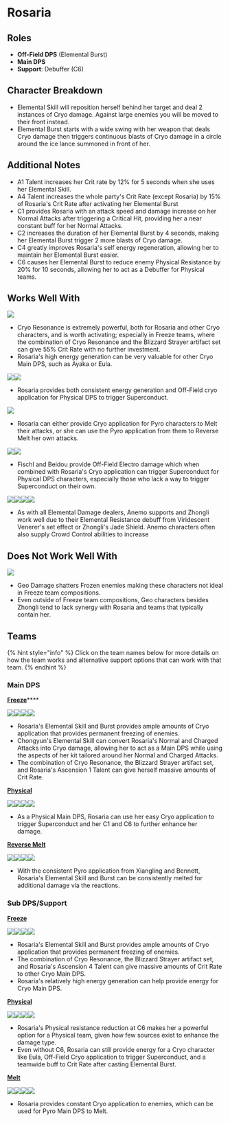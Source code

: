 # Rosaria

## Roles

* **Off-Field DPS** (Elemental Burst)
* **Main DPS**
* **Support**: Debuffer (C6)

## Character Breakdown

* Elemental Skill will reposition herself behind her target and deal 2 instances of Cryo damage. Against large enemies you will be moved to their front instead.
* Elemental Burst starts with a wide swing with her weapon that deals Cryo damage then triggers continuous blasts of Cryo damage in a circle around the ice lance summoned in front of her.

## Additional Notes

* A1 Talent increases her Crit rate by 12% for 5 seconds when she uses her Elemental Skill.
* A4 Talent increases the whole party's Crit Rate (except Rosaria) by 15% of Rosaria's Crit Rate after activating her Elemental Burst
* C1 provides Rosaria with an attack speed and damage increase on her Normal Attacks after triggering a Critical Hit, providing her a near constant buff for her Normal Attacks.
* C2 increases the duration of her Elemental Burst by 4 seconds, making her Elemental Burst trigger 2 more blasts of Cryo damage.
* C4 greatly improves Rosaria's self energy regeneration, allowing her to maintain her Elemental Burst easier.
* C6 causes her Elemental Burst to reduce enemy Physical Resistance by 20% for 10 seconds, allowing her to act as a Debuffer for Physical teams.

## Works Well With

![](../../.gitbook/assets/Element\_Cryo.webp)

* Cryo Resonance is extremely powerful, both for Rosaria and other Cryo characters, and is worth activating; especially in Freeze teams, where the combination of Cryo Resonance and the Blizzard Strayer artifact set can give 55% Crit Rate with no further investment.
* Rosaria's high energy generation can be very valuable for other Cryo Main DPS, such as Ayaka or Eula.

![](../../.gitbook/assets/UI\_AvatarIcon\_Keqing.png)![](../../.gitbook/assets/UI\_AvatarIcon\_Razor.png)

* Rosaria provides both consistent energy generation and Off-Field cryo application for Physical DPS to trigger Superconduct.

![](../../.gitbook/assets/Element\_Pyro.webp)

* Rosaria can either provide Cryo application for Pyro characters to Melt their attacks, or she can use the Pyro application from them to Reverse Melt her own attacks.

![](../../.gitbook/assets/UI\_AvatarIcon\_Fischl.png)![](../../.gitbook/assets/UI\_AvatarIcon\_Beidou.png)

* Fischl and Beidou provide Off-Field Electro damage which when combined with Rosaria's Cryo application can trigger Superconduct for Physical DPS characters, especially those who lack a way to trigger Superconduct on their own.

![](../../.gitbook/assets/UI\_AvatarIcon\_Sucrose.png)![](../../.gitbook/assets/UI\_AvatarIcon\_Kazuha.png)![](../../.gitbook/assets/UI\_AvatarIcon\_Venti.png)![](../../.gitbook/assets/UI\_AvatarIcon\_Zhongli.png)

* As with all Elemental Damage dealers, Anemo supports and Zhongli work well due to their Elemental Resistance debuff from Viridescent Venerer's set effect or Zhongli's Jade Shield. Anemo characters often also supply Crowd Control abilities to increase

## Does Not Work Well With

![](../../.gitbook/assets/Element\_Geo.webp)

* Geo Damage shatters Frozen enemies making these characters not ideal in Freeze team compositions.
* Even outside of Freeze team compositions, Geo characters besides Zhongli tend to lack synergy with Rosaria and teams that typically contain her.

## Teams

{% hint style="info" %}
Click on the team names below for more details on how the team works and alternative support options that can work with that team.
{% endhint %}

### Main DPS

[**Freeze**](../../teams/freeze.md)****

![](../../.gitbook/assets/UI\_AvatarIcon\_Rosaria.png)![](../../.gitbook/assets/UI\_AvatarIcon\_Xingqiu.png)![](../../.gitbook/assets/UI\_AvatarIcon\_Chongyun.png)![](../../.gitbook/assets/UI\_AvatarIcon\_Kazuha.png)

* Rosaria's Elemental Skill and Burst provides ample amounts of Cryo application that provides permanent freezing of enemies.
* Chongyun's Elemental Skill can convert Rosaria's Normal and Charged Attacks into Cryo damage, allowing her to act as a Main DPS while using the aspects of her kit tailored around her Normal and Charged Attacks.
* The combination of Cryo Resonance, the Blizzard Strayer artifact set, and Rosaria's Ascension 1 Talent can give herself massive amounts of Crit Rate.

[**Physical**](../../teams/physical.md)

![](../../.gitbook/assets/UI\_AvatarIcon\_Rosaria.png)![](../../.gitbook/assets/UI\_AvatarIcon\_Fischl.png)![](../../.gitbook/assets/UI\_AvatarIcon\_Beidou.png)![](../../.gitbook/assets/UI\_AvatarIcon\_Diona.png)

* As a Physical Main DPS, Rosaria can use her easy Cryo application to trigger Superconduct and her C1 and C6 to further enhance her damage.

[**Reverse Melt**](../../teams/reverse-melt.md)

![](../../.gitbook/assets/UI\_AvatarIcon\_Rosaria.png)![](../../.gitbook/assets/UI\_AvatarIcon\_Xiangling.png)![](../../.gitbook/assets/UI\_AvatarIcon\_Sucrose.png)![](../../.gitbook/assets/UI\_AvatarIcon\_Bennett.png)

* With the consistent Pyro application from Xiangling and Bennett, Rosaria's Elemental Skill and Burst can be consistently melted for additional damage via the reactions.

### Sub DPS/Support

****[**Freeze**](../../teams/freeze.md)****

![](../../.gitbook/assets/UI\_AvatarIcon\_Ayaka.png)![](../../.gitbook/assets/UI\_AvatarIcon\_Mona.png)![](../../.gitbook/assets/UI\_AvatarIcon\_Rosaria.png)![](../../.gitbook/assets/UI\_AvatarIcon\_Venti.png)

* Rosaria's Elemental Skill and Burst provides ample amounts of Cryo application that provides permanent freezing of enemies.
* The combination of Cryo Resonance, the Blizzard Strayer artifact set, and Rosaria's Ascension 4 Talent can give massive amounts of Crit Rate to other Cryo Main DPS.
* Rosaria's relatively high energy generation can help provide energy for Cryo Main DPS.

[**Physical**](../../teams/physical.md)

![](../../.gitbook/assets/UI\_AvatarIcon\_Eula.png)![](../../.gitbook/assets/UI\_AvatarIcon\_Fischl.png)![](../../.gitbook/assets/UI\_AvatarIcon\_Rosaria.png)![](../../.gitbook/assets/UI\_AvatarIcon\_Zhongli.png)

* Rosaria's Physical resistance reduction at C6 makes her a powerful option for a Physical team, given how few sources exist to enhance the damage type.
* Even without C6, Rosaria can still provide energy for a Cryo character like Eula, Off-Field Cryo application to trigger Superconduct, and a teamwide buff to Crit Rate after casting Elemental Burst.

[**Melt**](../../teams/melt.md)

![](../../.gitbook/assets/UI\_AvatarIcon\_Klee.png)![](../../.gitbook/assets/UI\_AvatarIcon\_Rosaria.png)![](../../.gitbook/assets/UI\_AvatarIcon\_Sucrose.png)![](../../.gitbook/assets/UI\_AvatarIcon\_Bennett.png)

* Rosaria provides constant Cryo application to enemies, which can be used for Pyro Main DPS to Melt.

